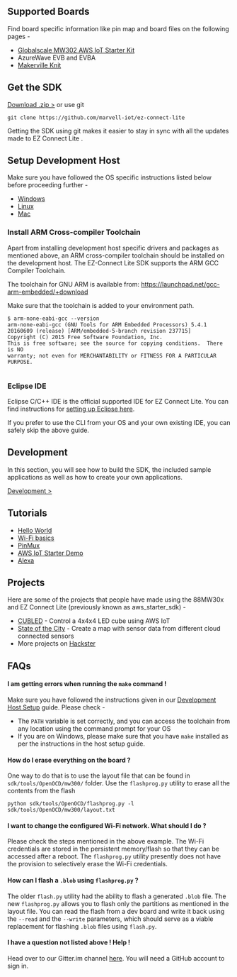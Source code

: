 
## Supported Boards
Find board specific information like pin map and board files on the following pages -

- [Globalscale MW302 AWS IoT Starter Kit](./starter-kit/)
- AzureWave EVB and EVBA
- [Makerville Knit](./makerville-knit/)


## Get the SDK

 [ Download .zip >][download] or use git

    git clone https://github.com/marvell-iot/ez-connect-lite

Getting the SDK using git makes it easier to stay in sync with all the updates made to EZ Connect Lite .

[download]: https://github.com/marvell-iot/ez-connect-lite/archive/master.zip

## Setup Development Host

Make sure you have followed the OS specific instructions listed below before proceeding further -

- [Windows](./windows-host-setup/)
- [Linux](./linux-host-setup/)
- [Mac](./mac-host-setup/)

### Install ARM Cross-compiler Toolchain

Apart from installing development host specific drivers and packages as mentioned above, an ARM cross-compiler toolchain should be installed on the development host. The EZ-Connect Lite SDK supports the ARM GCC Compiler Toolchain.

The toolchain for GNU ARM is available from: https://launchpad.net/gcc-arm-embedded/+download

Make sure that the toolchain is added to your environment path.

```
$ arm-none-eabi-gcc --version
arm-none-eabi-gcc (GNU Tools for ARM Embedded Processors) 5.4.1 20160609 (release) [ARM/embedded-5-branch revision 237715]
Copyright (C) 2015 Free Software Foundation, Inc.
This is free software; see the source for copying conditions.  There is NO
warranty; not even for MERCHANTABILITY or FITNESS FOR A PARTICULAR PURPOSE.


```

### Eclipse IDE

Eclipse C/C++ IDE is the official supported IDE for EZ Connect Lite. You can find instructions for [setting up Eclipse here](./eclipse/).

If you prefer to use the CLI from your OS and your own existing IDE, you can safely skip the above guide.

## Development
In this section, you will see how to build the SDK, the included sample applications as well as how to create your own applications.

[ Development >][dev]

[dev]: ./development/

## Tutorials

- [Hello World](./hello-world/)
- [Wi-Fi basics](./wifi-basics/)
- [PinMux](./pinmux/)
- [AWS IoT Starter Demo](./aws-iot/)
- [Alexa](./alexa/)

## Projects

Here are some of the projects that people have made using the 88MW30x and EZ Connect Lite (previously known as aws_starter_sdk) -

- <a href="https://www.hackster.io/cubot/cubled-79119f" target="_blank">CUBLED</a> - Control a 4x4x4 LED cube using AWS IoT
- <a href="https://www.hackster.io/anujdeshpande/state-of-the-city-b81d85" target="_blank">State of the City</a> - Create a map with sensor data from different cloud connected sensors
- More projects on <a href="https://www.hackster.io/marvell/projects" target="_blank">Hackster</a>

## FAQs

#### I am getting errors when running the `make` command !
Make sure you have followed the instructions given in our [Development Host Setup](http://marvell-iot.github.io/docs/#documentation-setup-development-host) guide. Please check -

- The `PATH` variable is set correctly, and you can access the toolchain from any location using the command prompt for your OS
- If you are on Windows, please make sure that you have `make` installed as per the instructions in the host setup guide. 

#### How do I erase everything on the board ?
One way to do that is to use the layout file that can be found in `sdk/tools/OpenOCD/mw300/` folder. Use the `flashprog.py` utility to erase all the contents from the flash

```
python sdk/tools/OpenOCD/flashprog.py -l sdk/tools/OpenOCD/mw300/layout.txt 
```

#### I want to change the configured Wi-Fi network. What should I do ?
Please check the steps mentioned in the above example. The Wi-Fi credentials are stored in the persistent memory/flash so that they can be accessed after a reboot. The `flashprog.py` utility presently does not have the provision to selectively erase the Wi-Fi credentials. 

#### How can I flash a `.blob` using `flashprog.py` ?
The older `flash.py` utility had the ability to flash a generated `.blob` file. The new `flashprog.py` allows you to flash only the partitions as mentioned in the layout file. You can read the flash from a dev board and write it back using the `--read` and the `--write` parameters, which should serve as a viable replacement for flashing `.blob` files using `flash.py`.

#### I have a question not listed above ! Help !
Head over to our Gitter.im channel [here](https://gitter.im/marvell-iot/aws_starter_sdk). You will need a GitHub account to sign in.